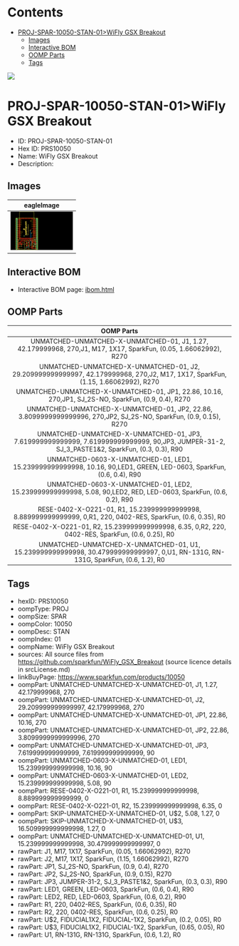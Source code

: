 



Contents
========

* [PROJ-SPAR-10050-STAN-01>WiFly GSX Breakout](#proj-spar-10050-stan-01wifly-gsx-breakout)
	* [Images](#images)
	* [Interactive BOM](#interactive-bom)
	* [OOMP Parts](#oomp-parts)
	* [Tags](#tags)
  
![][im]
# PROJ-SPAR-10050-STAN-01>WiFly GSX Breakout

- ID: PROJ-SPAR-10050-STAN-01
- Hex ID: PRS10050
- Name: WiFly GSX Breakout
- Description: 

## Images
  
  

|eagleImage|
| :---: |
|[![eagleImage](eagleImage_140.png)](eagleImage_600.png)|

## Interactive BOM

- Interactive BOM page: [ibom.html](kicad/bom/ibom.html)

## OOMP Parts
  

|OOMP Parts|
| :---: |
|UNMATCHED-UNMATCHED-X-UNMATCHED-01, J1, 1.27, 42.179999968, 270,J1, M17, 1X17, SparkFun, (0.05, 1.66062992), R270|
|UNMATCHED-UNMATCHED-X-UNMATCHED-01, J2, 29.209999999999997, 42.179999968, 270,J2, M17, 1X17, SparkFun, (1.15, 1.66062992), R270|
|UNMATCHED-UNMATCHED-X-UNMATCHED-01, JP1, 22.86, 10.16, 270,JP1, SJ_2S-NO, SparkFun, (0.9, 0.4), R270|
|UNMATCHED-UNMATCHED-X-UNMATCHED-01, JP2, 22.86, 3.8099999999999996, 270,JP2, SJ_2S-NO, SparkFun, (0.9, 0.15), R270|
|UNMATCHED-UNMATCHED-X-UNMATCHED-01, JP3, 7.619999999999999, 7.619999999999999, 90,JP3, JUMPER-31-2, SJ_3_PASTE1&2, SparkFun, (0.3, 0.3), R90|
|UNMATCHED-0603-X-UNMATCHED-01, LED1, 15.239999999999998, 10.16, 90,LED1, GREEN, LED-0603, SparkFun, (0.6, 0.4), R90|
|UNMATCHED-0603-X-UNMATCHED-01, LED2, 15.239999999999998, 5.08, 90,LED2, RED, LED-0603, SparkFun, (0.6, 0.2), R90|
|RESE-0402-X-O221-01, R1, 15.239999999999998, 8.889999999999999, 0,R1, 220, 0402-RES, SparkFun, (0.6, 0.35), R0|
|RESE-0402-X-O221-01, R2, 15.239999999999998, 6.35, 0,R2, 220, 0402-RES, SparkFun, (0.6, 0.25), R0|
|UNMATCHED-UNMATCHED-X-UNMATCHED-01, U1, 15.239999999999998, 30.479999999999997, 0,U1, RN-131G, RN-131G, SparkFun, (0.6, 1.2), R0|

## Tags

- hexID: PRS10050
- oompType: PROJ
- oompSize: SPAR
- oompColor: 10050
- oompDesc: STAN
- oompIndex: 01
- oompName: WiFly GSX Breakout
- sources: All source files from https://github.com/sparkfun/WiFly_GSX_Breakout (source licence details in srcLicense.md)
- linkBuyPage: https://www.sparkfun.com/products/10050
- oompPart: UNMATCHED-UNMATCHED-X-UNMATCHED-01, J1, 1.27, 42.179999968, 270
- oompPart: UNMATCHED-UNMATCHED-X-UNMATCHED-01, J2, 29.209999999999997, 42.179999968, 270
- oompPart: UNMATCHED-UNMATCHED-X-UNMATCHED-01, JP1, 22.86, 10.16, 270
- oompPart: UNMATCHED-UNMATCHED-X-UNMATCHED-01, JP2, 22.86, 3.8099999999999996, 270
- oompPart: UNMATCHED-UNMATCHED-X-UNMATCHED-01, JP3, 7.619999999999999, 7.619999999999999, 90
- oompPart: UNMATCHED-0603-X-UNMATCHED-01, LED1, 15.239999999999998, 10.16, 90
- oompPart: UNMATCHED-0603-X-UNMATCHED-01, LED2, 15.239999999999998, 5.08, 90
- oompPart: RESE-0402-X-O221-01, R1, 15.239999999999998, 8.889999999999999, 0
- oompPart: RESE-0402-X-O221-01, R2, 15.239999999999998, 6.35, 0
- oompPart: SKIP-UNMATCHED-X-UNMATCHED-01, U$2, 5.08, 1.27, 0
- oompPart: SKIP-UNMATCHED-X-UNMATCHED-01, U$3, 16.509999999999998, 1.27, 0
- oompPart: UNMATCHED-UNMATCHED-X-UNMATCHED-01, U1, 15.239999999999998, 30.479999999999997, 0
- rawPart: J1, M17, 1X17, SparkFun, (0.05, 1.66062992), R270
- rawPart: J2, M17, 1X17, SparkFun, (1.15, 1.66062992), R270
- rawPart: JP1, SJ_2S-NO, SparkFun, (0.9, 0.4), R270
- rawPart: JP2, SJ_2S-NO, SparkFun, (0.9, 0.15), R270
- rawPart: JP3, JUMPER-31-2, SJ_3_PASTE1&2, SparkFun, (0.3, 0.3), R90
- rawPart: LED1, GREEN, LED-0603, SparkFun, (0.6, 0.4), R90
- rawPart: LED2, RED, LED-0603, SparkFun, (0.6, 0.2), R90
- rawPart: R1, 220, 0402-RES, SparkFun, (0.6, 0.35), R0
- rawPart: R2, 220, 0402-RES, SparkFun, (0.6, 0.25), R0
- rawPart: U$2, FIDUCIAL1X2, FIDUCIAL-1X2, SparkFun, (0.2, 0.05), R0
- rawPart: U$3, FIDUCIAL1X2, FIDUCIAL-1X2, SparkFun, (0.65, 0.05), R0
- rawPart: U1, RN-131G, RN-131G, SparkFun, (0.6, 1.2), R0



[im]: eagleImage_450.png
